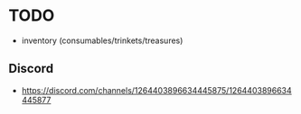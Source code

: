 # TODO
* inventory (consumables/trinkets/treasures)
## Discord
* https://discord.com/channels/1264403896634445875/1264403896634445877
